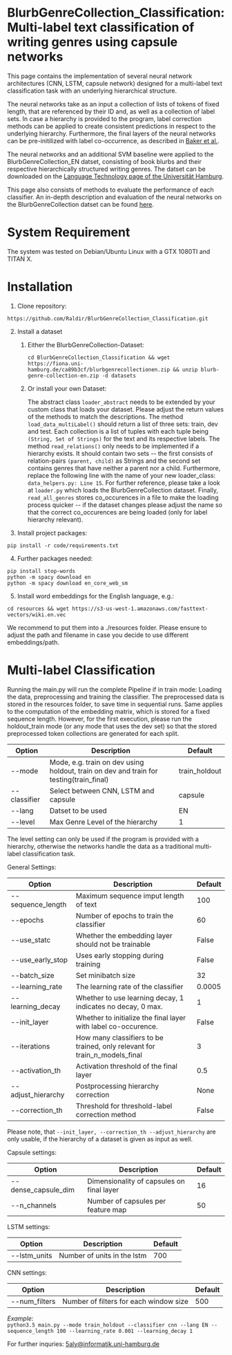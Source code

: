 # BlurbGenreCollection_Classification: Multi-label text classification of writing genres using capsule networks

This page contains the implementation of several neural network architectures (CNN, LSTM, capsule network) designed for a multi-label text classification task with an underlying hierarchical structure.


The neural networks take as an input a collection of lists of tokens of fixed length, that are referenced by their ID and, as well as a collection of label sets. In case a hierarchy is provided to the program, label correction methods can be applied to create consistent predictions in respect to  the underlying hierarchy. 
Furthermore, the final layers of the neural networks can be pre-initilized with label co-occurrence, as described in [Baker et al.](http://aclweb.org/anthology/W17-2339).

The neural networks and an additional SVM baseline were applied to the BlurbGenreCollection_EN datset, consisting of book blurbs and their respective hierarchically structured writing genres. The datset can be downloaded on the [Language Technology page of the Universität Hamburg](https://www.inf.uni-hamburg.de/en/inst/ab/lt/resources/data/blurb-genre-collection.html).

This page also consists of methods to evaluate the performance of each classifier. An in-depth description and evaluation of the neural networks on the BlurbGenreCollection datset can be found [here](https://www.inf.uni-hamburg.de/en/inst/ab/lt/teaching/theses/completed-theses/2018-ba-aly-blurbs.pdf).


# System Requirement

The system was tested on Debian/Ubuntu Linux with a GTX 1080TI and TITAN X.

# Installation

1. Clone repository: 

  ```
  https://github.com/Raldir/BlurbGenreCollection_Classification.git
  ```
  
2. Install a dataset

   1. Either the BlurbGenreCollection-Dataset:

      ```
      cd BlurbGenreCollection_Classification && wget https://fiona.uni-hamburg.de/ca89b3cf/blurbgenrecollectionen.zip && unzip blurb-genre-collection-en.zip -d datasets
      ```
  
   2. Or install your own Dataset:
   
       The abstract class `loader_abstract` needs to be extended by your custom class that loads your dataset. Please adjust the return values of the methods to match the descriptions. The method `load_data_multiLabel()` should return a list of three sets: train, dev and test. Each collection is a list of tuples with each tuple being `(String, Set of Strings)` for the text and its respective labels. The method `read_relations()` only needs to be implemented if a hierarchy exists. It should contain two sets -- the first consists of relation-pairs `(parent, child)` as Strings and the second set contains genres that have neither a parent nor a child. Furthermore, replace the following line with the name of your new loader_class: ` data_helpers.py: Line 15`. For further reference, please take a look at `loader.py` which loads the BlurbGenreCollection dataset.
      Finally, `read_all_genres` stores co_occurences in a file to make the loading process quicker -- if the dataset changes please adjust the name so that the correct co_occurences are being loaded (only for label hierarchy relevant).
         

  
3. Install project packages:

```
pip install -r code/requirements.txt
```
 
 4. Further packages needed:
 ```
pip install stop-words
python -m spacy download en
python -m spacy download en_core_web_sm
 ```
 
5. Install word embeddings for the English language, e.g.:
```
cd resources && wget https://s3-us-west-1.amazonaws.com/fasttext-vectors/wiki.en.vec
``` 
We recommend to put them into a ./resources folder. Please ensure to adjust the path and filename in case you decide to use different embeddings/path.

# Multi-label Classification

Running the main.py will run the complete Pipeline if in train mode: Loading the data, preprocessing and training the classifier. 
The preprocessed data is stored in the resources folder, to save time in sequential runs. Same applies to the computation of the embedding matrix, which is stored for a fixed sequence length.
However, for the first execution, please run the holdout_train mode (or any mode that uses the dev set) so that the stored preprocessed token collections are generated for each split.  

| Option |  Description | Default|
|--------|-------------|---|
| --mode | Mode, e.g. train on dev using holdout, train on dev and train for testing(train_final) | train_holdout |
| --classifier | Select between CNN, LSTM and capsule | capsule |
| --lang | Datset to be used | EN |
| --level| Max Genre Level of the hierarchy| 1 |

The level setting can only be used if the program is provided with a hierarchy, otherwise the networks handle the data as a traditional multi-label classification task.

General Settings:

| Option |  Description | Default|
|--------|-------------|---|
| --sequence_length | Maximum sequence imput length of text | 100 |
| --epochs | Number of epochs to train the classifier | 60 |
| --use_statc | Whether the embedding layer should not be trainable | False |
| --use_early_stop |Uses early stopping during training | False |
| --batch_size |Set minibatch size | 32 |
| --learning_rate |The learning rate of the classifier | 0.0005 |
| --learning_decay |Whether to use learning decay, 1 indicates no decay, 0 max.| 1 |
| --init_layer |Whether to initialize the final layer with label co-occurence.| False |
| --iterations |How many classifiers to be trained, only relevant for train_n_models_final | 3 |
| --activation_th |Activation threshold of the final layer | 0.5 |
| --adjust_hierarchy |Postprocessing hierarchy correction | None|
| --correction_th |Threshold for threshold-label correction method | False |

Please note, that `--init_layer, --correction_th --adjust_hierarchy` are only usable, if the hierarchy of a dataset is given as input as well.


Capsule settings:

| Option |  Description | Default|
|--------|-------------|---|
| --dense_capsule_dim |Dimensionality of capsules on final layer| 16 |
| --n_channels | Number of capsules per feature map | 50 |

LSTM settings:

| Option |  Description | Default|
|--------|-------------|---|
| --lstm_units | Number of units in the lstm | 700 |

CNN settings:

| Option |  Description | Default|
|--------|-------------|---|
| --num_filters | Number of filters for each window size | 500 |


*Example:*  
`python3.5 main.py --mode train_holdout --classifier cnn --lang EN --sequence_length 100 --learning_rate 0.001 --learning_decay 1 
`


For further inquries: 5aly@informatik.uni-hamburg.de

